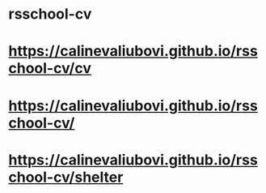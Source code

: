 # rsschool-cv

# https://calinevaliubovi.github.io/rsschool-cv/cv

# https://calinevaliubovi.github.io/rsschool-cv/

# https://calinevaliubovi.github.io/rsschool-cv/shelter

